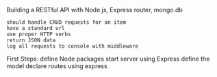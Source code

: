 Building a RESTful API with Node.js, Express router, mongo.db

	should handle CRUD requests for an item
	have a standard url
	use proper HTTP verbs
	return JSON data
	log all requests to console with middleware


First Steps:
	define Node packages
	start server using Express
	define the model
	declare routes using express
	

